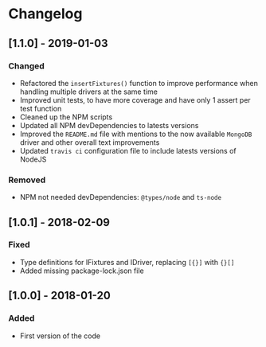 # Changelog

## [1.1.0] - 2019-01-03
### Changed
- Refactored the `insertFixtures()` function to improve performance when handling multiple drivers at the same time
- Improved unit tests, to have more coverage and have only 1 assert per test function
- Cleaned up the NPM scripts
- Updated all NPM devDependencies to latests versions
- Improved the `README.md` file with mentions to the now available `MongoDB` driver and other overall text improvements
- Updated `travis ci` configuration file to include latests versions of NodeJS

### Removed
- NPM not needed devDependencies: `@types/node` and `ts-node`

## [1.0.1] - 2018-02-09
### Fixed
- Type definitions for IFixtures and IDriver, replacing `[{}]` with `{}[]`
- Added missing package-lock.json file

## [1.0.0] - 2018-01-20
### Added
- First version of the code